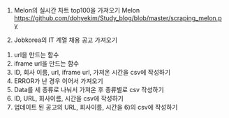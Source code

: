 

1. Melon의 실시간 차트 top100을 가져오기
Melon <br>
https://github.com/dohyekim/Study_blog/blob/master/scraping_melon.py

2. Jobkorea의 IT 계열 채용 공고 가져오기
1) url을 만드는 함수
2) iframe url을 만드는 함수
3) ID, 회사 이름, url, iframe url, 가져온 시간을 csv에 작성하기
4) ERROR가 난 경우 이어서 가져오기
5) Data를 세 종류로 나눠서 가져온 후 종류별로 csv 작성하기
6) ID, URL, 회사이름, 시간을 csv에 작성하기
7) 업데이트 된 공고의 URL, 회사이름, 시간을 6)의 csv에 작성하기
